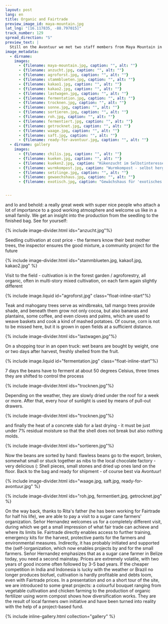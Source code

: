 ```yaml
---
layout: post
lang: en
title: Organic and Fairtrade
preview_image_id: maya-mountain.jpg
lat_lng: "[16.117835, -88.797015]"
track_number: 129
spread_direction: "S"
preview_text: |
  Still on the Avontuur we met two staff members from Maya Mountain in Belize City. Together we loaded their cocoa bags, exchanged a few words and phone numbers. An uncertain contact, maybe we can drop by sometime..
image_metadata:
  - dirname:
    images:
      - {filename: maya-mountain.jpg, caption: "", alt: ""}
      - {filename: anzucht.jpg, caption: "", alt: ""}
      - {filename: agroforst.jpg, caption: "", alt: ""}
      - {filename: stammblueten.jpg, caption: "", alt: ""}
      - {filename: kakao1.jpg, caption: "", alt: ""}
      - {filename: kakao2.jpg, caption: "", alt: ""}
      - {filename: lastwagen.jpg, caption: "", alt: ""}
      - {filename: fermentation.jpg, caption: "", alt: ""}
      - {filename: trocknen.jpg, caption: "", alt: ""}
      - {filename: sonne.jpg, caption: "", alt: ""}
      - {filename: sortieren.jpg, caption: "", alt: ""}
      - {filename: roh.jpg, caption: "", alt: ""}
      - {filename: fermentiert.jpg, caption: "", alt: ""}
      - {filename: getrocknet.jpg, caption: "", alt: ""}
      - {filename: waage.jpg, caption: "", alt: ""}
      - {filename: saft.jpg, caption: "", alt: ""}
      - {filename: ready-for-avontuur.jpg, caption: "", alt: ""}
  - dirname: gallery
    images:
      - {filename: chilis.jpg, caption: "", alt: ""}
      - {filename: kueken.jpg, caption: "", alt: ""}
      - {filename: kueken2.jpg, caption: "Kükenzucht im Selbstinteresse der Genossenschafter", alt: ""}
      - {filename: wurmkompost.jpg, caption: "Wurmkompost - selbst hergestellter Bio-Dünger", alt: ""}
      - {filename: setzlinge.jpg, caption: "", alt: ""}
      - {filename: gewaechshaus.jpg, caption: "", alt: ""}
      - {filename: exotisch.jpg, caption: "Gewächshaus für 'exotisches Gemüse'", alt: ""}


---
```


and lo and behold: a really great week with super nice people who attach a lot of importance to a good working atmosphere and welcome us like in a small family. We get an insight into the production from the seedling to the finished bag. See for yourself:

{% include image-divider.html ids="anzucht.jpg"%}

Seedling cultivation at cost price - the farmers know their best mother trees, the inspector ensures the good mixture, a community project for the future 

{% include image-divider.html ids="stammblueten.jpg, kakao1.jpg, kakao2.jpg" %}

Visit to the field - cultivation is in the forest garden / agroforestry, all organic, often in multi-story mixed cultivation, on each farm again slightly different 

{% include image.liquid id="agroforst.jpg" class="float-inline-start"%}

Teak and mahogany trees serve as windbreaks, tall mango trees provide shade, and beneath them grow not only cocoa, but also bananas and plantains, some coffee, and even cloves and palms, which are used to weave baskets and cook a kind of mashed potatoes. Of course, corn is not to be missed here, but it is grown in open fields at a sufficient distance. 

<div class="float-clear"></div>


{% include image-divider.html ids="lastwagen.jpg"%}

On a shopping tour in an open truck: wet beans are bought by weight, one or two days after harvest, freshly shelled from the fruit. 

{% include image.liquid id="fermentation.jpg" class="float-inline-start"%}

7 days the beans have to ferment at about 50 degrees Celsius, three times they are shifted to control the process 

<div class="float-clear"></div>

{% include image-divider.html ids="trocknen.jpg"%}

Depending on the weather, they are slowly dried under the roof for a week or more. After that, every hour of sunlight is used by means of pull-out drawers.

{% include image-divider.html ids="trocknen.jpg"%}

and finally the heat of a concrete slab for a last drying - it must be just under 7% residual moisture so that the shell does not break but also nothing molds. 

{% include image-divider.html ids="sortieren.jpg"%}

Now the beans are sorted by hand: flawless beans go to the export, broken, somewhat small or stuck together as nibs to the local chocolate factory - very delicious (:
Shell pieces, small stones and dried up ones land on the floor. Back to the bag and ready for shipment - of course best via Avontuur! 

{% include image-divider.html ids="waage.jpg, saft.jpg, ready-for-avontuur.jpg" %}

{% include image-divider.html ids="roh.jpg, fermentiert.jpg, getrocknet.jpg" %}

On the way back, thanks to Rita's father (he has been working for Fairtrade for half his life), we are able to pay a visit to a sugar cane farmers' organization. Señor Hernandez welcomes us for a completely different visit, during which we get a small impression of what fair trade can achieve and where its limits lie. Fairtrade directly enables access to further training, emergency kits for the harvest, protective pants for the farmers and environmental measures. Indirectly, it has probably initiated and supported the (self-)organization, which now enables projects by and for the small farmers. Señor Hernandez emphasizes that as a sugar cane farmer in Belize today, you need a second mainstay. Prices are extremely volatile, with two years of good income often followed by 3-5 bad years. If the cheaper competition in India and Indonesia is lucky with the weather or Brazil no longer produces biofuel, cultivation is hardly profitable and debts loom, even with Fairtrade prices. In a presentation and on a short tour of the site, we are introduced to some great projects: a colourful bouquet ranging from vegetable cultivation and chicken farming to the production of organic fertilizer using worm compost shows how diversification works. They are the result of local farmers own initiative and have been turned into reality with the help of a project-based fund.

{% include inline-gallery.html collection="gallery" %}